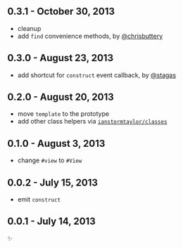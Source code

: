 0.3.1 - October 30, 2013
------------------------
* cleanup
* add `find` convenience methods, by [@chrisbuttery](https://github.com/chrisbuttery)

0.3.0 - August 23, 2013
-----------------------
* add shortcut for `construct` event callback, by [@stagas](https://github.com/stagas)

0.2.0 - August 20, 2013
-----------------------
* move `template` to the prototype
* add other class helpers via [`ianstormtaylor/classes`](https://github.com/ianstormtaylor/classes)

0.1.0 - August 3, 2013
----------------------
* change `#view` to `#View`

0.0.2 - July 15, 2013
---------------------
* emit `construct`

0.0.1 - July 14, 2013
---------------------
:sparkles: